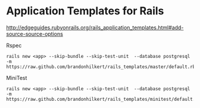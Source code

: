 # Application Templates for Rails

http://edgeguides.rubyonrails.org/rails_application_templates.html#add-source-source-options

Rspec

```
rails new <app> --skip-bundle --skip-test-unit  --database postgresql -m https://raw.github.com/brandonhilkert/rails_templates/master/default.rb
```

MiniTest

```
rails new <app> --skip-bundle --skip-test-unit  --database postgresql -m https://raw.github.com/brandonhilkert/rails_templates/minitest/default.rb
```
